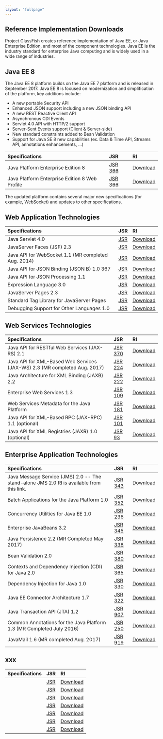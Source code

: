 ```yaml
---
layout: "fullpage"
---
```


## Reference Implementation Downloads ##

Project GlassFish creates reference implementation of Java EE, or Java Enterprise Edition, and most of the component technologies. Java EE is the industry standard for enterprise Java computing and is widely used in a wide range of industries.

## Java EE 8 ##

The Java EE 8 platform builds on the Java EE 7 platform and is released in September 2017.
Java EE 8 is focused on modernization and simplification of the platform, key additions include:
- A new portable Security API
- Enhanced JSON support including a new JSON binding API
- A new REST Reactive Client API
- Asynchronous CDI Events
- Servlet 4.0 API with HTTP/2 support
- Server-Sent Events support (Client & Server-side)
- New standard constraints added to Bean Validation
- Support for Java SE 8 new capabilities (ex. Data & Time API, Streams API, annotations enhancements, ...) 

| Specifications 	|JSR             	|RI       	|
|:---	|:---	|:---	|
| Java Platform Enterprise Edition 8       	| [JSR 366](http://jcp.org/en/jsr/detail?id=366) 	| [Download](http://javaweb.us.oracle.com/java/re/glassfish/5.0/promoted/ri-source-build-final/javaee-ri.zip)|
| Java Platform Enterprise Edition 8 Web Profile |[JSR 366](http://jcp.org/en/jsr/detail?id=366)   	|[Download](http://javaweb.us.oracle.com/java/re/glassfish/5.0/promoted/ri-source-build-final/javaee-ri.zip) |

The updated platform contains several major new specifications (for example, WebSocket) and updates to other specifications.


## Web Application Technologies ##

| Specifications 	|JSR             	|RI       	|
|:---	|:---	|:---	|
|Java Servlet 4.0| [JSR]() | [Download]()|
|JavaServer Faces (JSF) 2.3 | [JSR]() 	| [Download]()|
|Java API for WebSocket 1.1 (MR completed Aug. 2014) | [JSR]() 	| [Download]()|
|Java API for JSON Binding (JSON B) 1.0	367	| [JSR]() 	| [Download]()|
|Java API for JSON Processing 1.1| [JSR]() 	| [Download]()|
|Expression Language 3.0| [JSR]() 	| [Download]()|
|JavaServer Pages 2.3| [JSR]() 	| [Download]()|
|Standard Tag Library for JavaServer Pages| [JSR]() 	| [Download]()|
|Debugging Support for Other Languages 1.0| [JSR]() 	| [Download]()|

## Web Services Technologies ###

| Specifications 	|JSR             	|RI       	|
|:---	|:---	|:---	|
|Java API for RESTful Web Services (JAX-RS) 2.1| [JSR 370]() | [Download]()|
|Java API for XML-Based Web Services (JAX-WS) 2.3 (MR completed Aug. 2017)| [JSR 224]() | [Download]()|
|Java Architecture for XML Binding (JAXB) 2.2| [JSR 222]() | [Download]()|
|Enterprise Web Services 1.3| [JSR 109]() | [Download]()|
|Web Services Metadata for the Java Platform| [JSR 181]() | [Download]()|
|Java API for XML-Based RPC (JAX-RPC) 1.1 (optional)| [JSR 101]() | [Download]()|
|Java API for XML Registries (JAXR) 1.0 (optional)| [JSR 93]() | [Download]()|

## Enterprise Application Technologies ###

| Specifications 	|JSR             	|RI       	|
|:---	|:---	|:---	|
|Java Message Service (JMS) 2.0 -- The stand-alone JMS 2.0 RI is available from this link.| [JSR 343]() | [Download]()|
|Batch Applications for the Java Platform 1.0| [JSR 352]() | [Download]()|
|Concurrency Utilities for Java EE 1.0| [JSR 236]() | [Download]()|
|Enterprise JavaBeans 3.2| [JSR 345]() | [Download]()|
|Java Persistence 2.2 (MR Completed May 2017)| [JSR 338]() | [Download]()|
|Bean Validation 2.0| [JSR 380]() | [Download]()|
|Contexts and Dependency Injection (CDI) for Java 2.0| [JSR 365]() | [Download]()|
|Dependency Injection for Java 1.0| [JSR 330]() | [Download]()|
|Java EE Connector Architecture 1.7| [JSR 322]() | [Download]()|
|Java Transaction API (JTA) 1.2| [JSR 907]() | [Download]()|
|Common Annotations for the Java Platform 1.3 (MR Completed July 2016)| [JSR 250]() | [Download]()|
|JavaMail 1.6 (MR completed Aug. 2017)| [JSR 919]() | [Download]()|

## xxx ###

| Specifications 	|JSR             	|RI       	|
|:---	|:---	|:---	|
|| [JSR]() | [Download]()|
|| [JSR]() | [Download]()|
|| [JSR]() | [Download]()|
|| [JSR]() | [Download]()|
|| [JSR]() | [Download]()|
|| [JSR]() | [Download]()|
|| [JSR]() | [Download]()|


